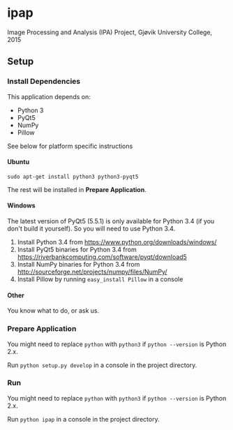 # ipap
Image Processing and Analysis (IPA) Project, Gjøvik University College, 2015

## Setup

### Install Dependencies

This application depends on:
* Python 3
* PyQt5
* NumPy
* Pillow

See below for platform specific instructions

#### Ubuntu

`sudo apt-get install python3 python3-pyqt5`

The rest will be installed in __Prepare Application__.

#### Windows

The latest version of PyQt5 (5.5.1) is only available for Python 3.4 (if you don't build it yourself).
So you will need to use Python 3.4.

1. Install Python 3.4 from https://www.python.org/downloads/windows/
2. Install PyQt5 binaries for Python 3.4 from https://riverbankcomputing.com/software/pyqt/download5
3. Install NumPy binaries for Python 3.4 from http://sourceforge.net/projects/numpy/files/NumPy/
4. Install Pillow by running `easy_install Pillow` in a console

#### Other

You know what to do, or ask us.

### Prepare Application

You might need to replace `python` with `python3` if `python --version` is Python 2.x.

Run `python setup.py develop` in a console in the project directory.

### Run

You might need to replace `python` with `python3` if `python --version` is Python 2.x.

Run `python ipap` in a console in the project directory.
